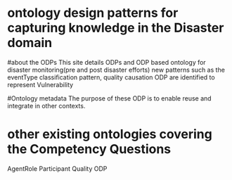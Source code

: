 # ontology design patterns for capturing knowledge in the Disaster domain

#about the ODPs
This site details ODPs and ODP based ontology for disaster monitoring(pre and post disaster efforts)
new patterns such as the eventType classification pattern, quality causation ODP are  identified to represent Vulnerability

#Ontology metadata
The purpose of these ODP is to enable  reuse and integrate in other contexts.

# other existing ontologies covering the Competency Questions
AgentRole
Participant
Quality ODP

